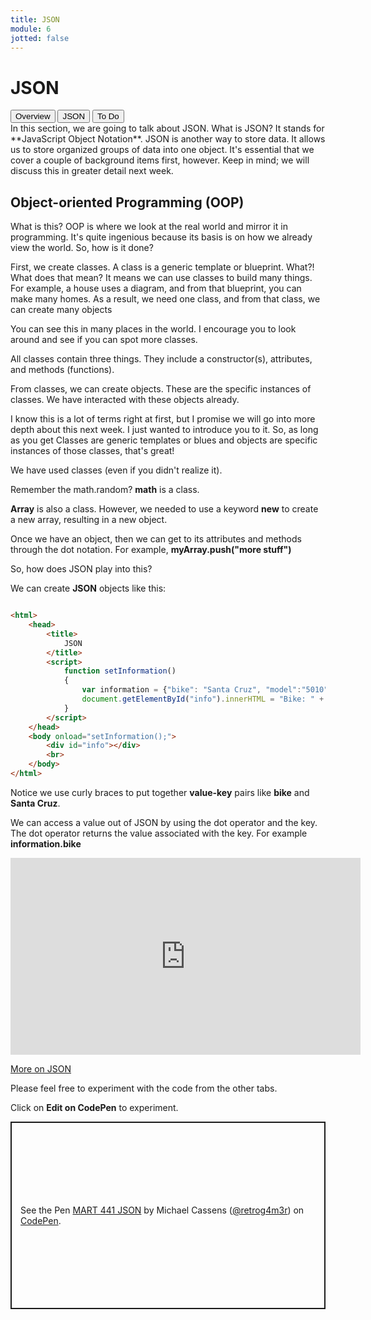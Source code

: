 ```yaml
---
title: JSON
module: 6
jotted: false
---
```


# JSON
<div class="tab">
  <button class="tablinks active" onclick="openTab(event, 'Overview')">Overview</button>
  <button class="tablinks" onclick="openTab(event, 'json1')">JSON</button>
  <button class="tablinks" onclick="openTab(event, 'todo')">To Do</button>
  </div>

<div id="Overview" class="tabcontent" style="display:block">
<div class="tabhtml" markdown="1">
In this section, we are going to talk about JSON. What is JSON?  It stands for **JavaScript Object Notation**.  JSON is another way to store data.  It allows us to store organized groups of data into one object.  It's essential that we cover a couple of background items first, however.  Keep in mind; we will discuss this in greater detail next week.

## Object-oriented Programming (OOP)

What is this? OOP is where we look at the real world and mirror it in programming.  It's quite ingenious because its basis is on how we already view the world. So, how is it done?

First, we create classes.  A class is a generic template or blueprint.  What?!  What does that mean?  It means we can use classes to build many things.  For example, a house uses a diagram, and from that blueprint, you can make many homes.  As a result, we need one class, and from that class, we can create many objects

You can see this in many places in the world.  I encourage you to look around and see if you can spot more classes.

All classes contain three things.  They include a constructor(s), attributes, and methods (functions).  

From classes, we can create objects.  These are the specific instances of classes.  We have interacted with these objects already.

I know this is a lot of terms right at first, but I promise we will go into more depth about this next week. I just wanted to introduce you to it.  So, as long as you get Classes are generic templates or blues and objects are specific instances of those classes, that's great!

We have used classes (even if you didn't realize it).

Remember the math.random?   **math** is a class.

**Array** is also a class.  However, we needed to use a keyword **new** to create a new array, resulting in a new object.

Once we have an object, then we can get to its attributes and methods through the dot notation.  For example, **myArray.push("more stuff")** 
</div>
</div>

<div id="json1" class="tabcontent">
<div class="tabhtml" markdown="1">

So, how does JSON play into this?

We can create **JSON** objects like this:

```html

<html>
    <head>
        <title>
            JSON
        </title>
        <script>
            function setInformation()
            {
                var information = {"bike": "Santa Cruz", "model":"5010", "year":"2019"};
                document.getElementById("info").innerHTML = "Bike: " + information.bike;    
            }
        </script>
    </head>
    <body onload="setInformation();">
        <div id="info"></div>
        <br>
    </body>
</html>

```

Notice we use curly braces to put together **value-key** pairs like **bike** and **Santa Cruz**.

We can access a value out of JSON by using the dot operator and the key.  The dot operator returns the value associated with the key. For example **information.bike**

<div class="embed-responsive embed-responsive-16by9"><iframe width="560" height="315" src="https://www.youtube.com/embed/wgVG0Zs4ivc" frameborder="0" allow="accelerometer; autoplay; encrypted-media; gyroscope; picture-in-picture" allowfullscreen></iframe></div>

[More on JSON](https://www.tutorialspoint.com/json/index.htm)

</div>
</div>

<div id="todo" class="tabcontent">
<div class="tabhtml" markdown="1">
Please feel free to experiment with the code from the other tabs.

Click on **Edit on CodePen** to experiment.

<p class="codepen" data-height="600" data-default-tab="html,result" data-slug-hash="dyZmYvr" data-editable="true" data-user="retrog4m3r" style="height: 300px; box-sizing: border-box; display: flex; align-items: center; justify-content: center; border: 2px solid; margin: 1em 0; padding: 1em;">
  <span>See the Pen <a href="https://codepen.io/retrog4m3r/pen/dyZmYvr">
  MART 441 JSON</a> by Michael Cassens (<a href="https://codepen.io/retrog4m3r">@retrog4m3r</a>)
  on <a href="https://codepen.io">CodePen</a>.</span>
</p>
<script async src="https://cpwebassets.codepen.io/assets/embed/ei.js"></script>

</div>
</div>
